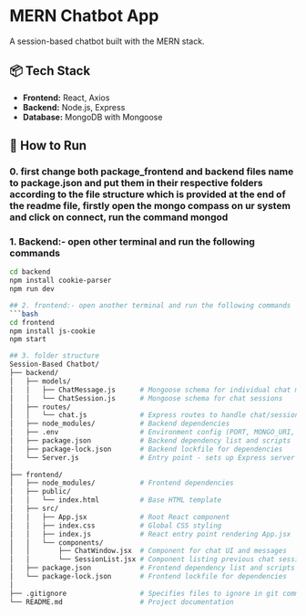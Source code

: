 # MERN Chatbot App

A session-based chatbot built with the MERN stack.

## 📦 Tech Stack
- **Frontend:** React, Axios
- **Backend:** Node.js, Express
- **Database:** MongoDB with Mongoose

## 🚀 How to Run
### 0. first change both package_frontend and backend files name to package.json and put them in their respective folders according to the file structure which is provided at the end of the readme file, firstly open the mongo compass on ur system and click on connect, run the command mongod 
### 1. Backend:- open other terminal and run the following commands
```bash
cd backend
npm install cookie-parser
npm run dev

## 2. frontend:- open another terminal and run the following commands
```bash
cd frontend
npm install js-cookie
npm start

## 3. folder structure
Session-Based Chatbot/
├── backend/
│   ├── models/
│   │   ├── ChatMessage.js      # Mongoose schema for individual chat messages
│   │   └── ChatSession.js      # Mongoose schema for chat sessions
│   ├── routes/
│   │   └── chat.js             # Express routes to handle chat/session API
│   ├── node_modules/           # Backend dependencies
│   ├── .env                    # Environment config (PORT, MONGO_URI, etc.)
│   ├── package.json            # Backend dependency list and scripts
│   ├── package-lock.json       # Backend lockfile for dependencies
│   └── Server.js               # Entry point - sets up Express server
│
├── frontend/
│   ├── node_modules/           # Frontend dependencies
│   ├── public/
│   │   └── index.html          # Base HTML template
│   ├── src/
│   │   ├── App.jsx             # Root React component
│   │   ├── index.css           # Global CSS styling
│   │   ├── index.js            # React entry point rendering App.jsx
│   │   └── components/
│   │       ├── ChatWindow.jsx  # Component for chat UI and messages
│   │       └── SessionList.jsx # Component listing previous chat sessions
│   ├── package.json            # Frontend dependency list and scripts
│   └── package-lock.json       # Frontend lockfile for dependencies
│
├── .gitignore                  # Specifies files to ignore in git commits
└── README.md                   # Project documentation

